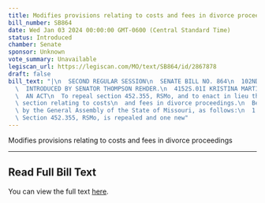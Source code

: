 ```yaml
---
title: Modifies provisions relating to costs and fees in divorce proceedings
bill_number: SB864
date: Wed Jan 03 2024 00:00:00 GMT-0600 (Central Standard Time)
status: Introduced
chamber: Senate
sponsor: Unknown
vote_summary: Unavailable
legiscan_url: https://legiscan.com/MO/text/SB864/id/2867878
draft: false
bill_text: "|\n  SECOND REGULAR SESSION\n  SENATE BILL NO. 864\n  102ND GENERA L ASSEMBLY\n\
  \  INTRODUCED BY SENATOR THOMPSON REHDER.\n  4152S.01I KRISTINA MARTIN, Secretary\n\
  \  AN ACT\n  To repeal section 452.355, RSMo, and to enact in lieu thereof one new\
  \ section relating to costs\n  and fees in divorce proceedings.\n  Be it enacted\
  \ by the General Assembly of the State of Missouri, as follows:\n  1 Section A.\
  \ Section 452.355, RSMo, is repealed and one new"
---
```

Modifies provisions relating to costs and fees in divorce proceedings

---

## Read Full Bill Text

You can view the full text [here](https://legiscan.com/MO/text/SB864/id/2867878).
